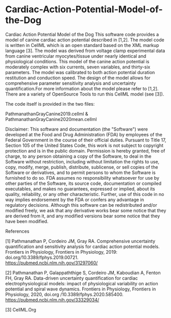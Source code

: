# Cardiac-Action-Potential-Model-of-the-Dog
Cardiac Action Potential Model of the Dog
This software code provides a model of canine cardiac action potential described in [1,2]. The model code is written in CellML which is an open standard based on the XML markup language [3]. The model was derived from voltage clamp experimental data from canine ventricular myocytes/tissue under nearly identical and physiological conditions. This model of the canine action potential is moderately complex with six currents, seven variables, and thirty-six parameters. The model was calibrated to both action potential duration restitution and conduction speed. The design of the model allows for comprehensive parameter sensitivity analysis and uncertainty quantification.For more information about the model please refer to [1,2]. There are a variety of OpenSource Tools to run this CellML model (see [3]).

The code itself is provided in the two files:

PathmanathanGrayCanine2019.cellml & PathmanathanGrayCanine2020mean.cellml

Disclaimer: This software and documentation (the "Software") were developed at the Food and Drug Administration (FDA) by employees of the Federal Government in the course of their official duties. Pursuant to Title 17, Section 105 of the United States Code, this work is not subject to copyright protection and is in the public domain. Permission is hereby granted, free of charge, to any person obtaining a copy of the Software, to deal in the Software without restriction, including without limitation the rights to use, copy, modify, merge, publish, distribute, sublicense, or sell copies of the Software or derivatives, and to permit persons to whom the Software is furnished to do so. FDA assumes no responsibility whatsoever for use by other parties of the Software, its source code, documentation or compiled executables, and makes no guarantees, expressed or implied, about its quality, reliability, or any other characteristic. Further, use of this code in no way implies endorsement by the FDA or confers any advantage in regulatory decisions. Although this software can be redistributed and/or modified freely, we ask that any derivative works bear some notice that they are derived from it, and any modified versions bear some notice that they have been modified.

References

[1] Pathmanathan P, Cordeiro JM, Gray RA. Comprehensive uncertainty quantification and sensitivity analysis for cardiac action potential models. Frontiers in Physiology, Frontiers in Physiology, 2019: doi.org/10.3389/fphys.2019.00721. https://pubmed.ncbi.nlm.nih.gov/31297060/

[2] Pathmanathan P, Galappaththige S, Cordeiro JM, Kaboudian A, Fenton FH, Gray RA. Data-driven uncertainty quantification for cardiac electrophysiological models: impact of physiological variability on action potential and spiral wave dynamics. Frontiers in Physiology, Frontiers in Physiology, 2020, doi.org /10.3389/fphys.2020.585400. https://pubmed.ncbi.nlm.nih.gov/33329034/

[3] CellML.Org
